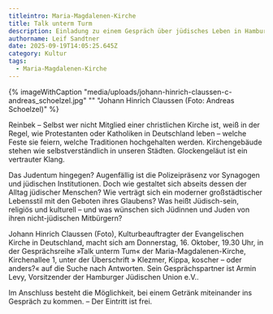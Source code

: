 ```yaml
---
titleintro: Maria-Magdalenen-Kirche
title: Talk unterm Turm
description: Einladung zu einem Gespräch über jüdisches Leben in Hamburg
authorname: Leif Sandtner
date: 2025-09-19T14:05:25.645Z
category: Kultur
tags:
  - Maria-Magdalenen-Kirche
---
```

{% imageWithCaption "media/uploads/johann-hinrich-claussen-c-andreas_schoelzel.jpg" "" "Johann Hinrich Claussen (Foto: Andreas Schoelzel)" %}



Reinbek – Selbst wer nicht Mitglied einer christlichen Kirche ist, weiß in der Regel, wie Protestanten oder Katholiken in Deutschland leben – welche Feste sie feiern, welche Traditionen hochgehalten werden. Kirchengebäude stehen wie selbstverständlich in unseren Städten. Glockengeläut ist ein vertrauter Klang. 

Das Judentum hingegen? Augenfällig ist die Polizeipräsenz vor Synagogen und jüdischen Institutionen. Doch wie gestaltet sich abseits dessen der Alltag jüdischer Menschen? Wie verträgt sich ein moderner großstädtischer Lebensstil mit den Geboten ihres Glaubens? Was heißt Jüdisch-sein, religiös und kulturell – und was wünschen sich Jüdinnen und Juden von ihren nicht-jüdischen Mitbürgern?

Johann Hinrich Claussen (Foto), Kulturbeauftragter der Evangelischen Kirche in Deutschland, macht sich am Donnerstag, 16. Oktober, 19.30 Uhr, in der Gesprächsreihe »Talk unterm Tum« der Maria-Magdalenen-Kirche, Kirchenallee 1, unter der Überschrift » Klezmer, Kippa, koscher – oder anders?« auf die Suche nach Antworten. Sein Gesprächspartner ist Armin Levy, Vorsitzender der Hamburger Jüdischen Union e.V..

Im Anschluss besteht die Möglichkeit, bei einem Getränk miteinander ins Gespräch zu kommen. – Der Eintritt ist frei.